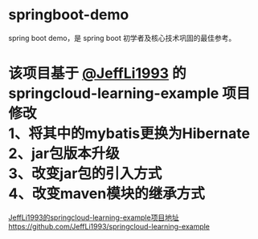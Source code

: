 # springboot-demo
spring boot demo，是 spring boot 初学者及核心技术巩固的最佳参考。

# 该项目基于 [@JeffLi1993](https://github.com/JeffLi1993) 的 springcloud-learning-example 项目修改<br>1、将其中的mybatis更换为Hibernate<br>2、jar包版本升级<br>3、改变jar包的引入方式<br>4、改变maven模块的继承方式
[JeffLi1993的springcloud-learning-example项目地址](https://github.com/JeffLi1993/springcloud-learning-example)<br>
https://github.com/JeffLi1993/springcloud-learning-example
